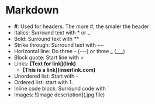 # Markdown

- **#**: Used for headers. The more #, the smaler the header
- Italics: Surround text with \* or \_
- Bold: Surround text with \*\*
- Strike through: Surround text with \~\~
- Horizontal line: Do three - (---) or three _ (___)
- Block quote: Start line with >
- Links: **\[Text for link](link)**
  - **\[This is a link](inserlink.com)**
- Unordered list: Start with \-
- Ordered list: start with 1.
- Inline code block: Surround code with `
- Images: \![Image description](.jpg file)
